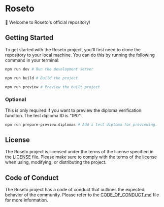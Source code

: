 # Roseto
:wave: Welcome to Roseto's official repository!

## Getting Started
To get started with the Roseto project, you'll first need to clone the repository to your local machine. You can do this by running the following command in your terminal:

```bash
npm run dev # Run the development server
```

```bash
npm run build # Build the project
```

```bash
npm run preview # Preview the built project
```

### Optional

This is only required if you want to preview the diploma verification function. The test diploma ID is "1P0".
```bash
npm run prepare-preview:diplomas # Add a test diploma for previewing.
```

## License
The Roseto project is licensed under the terms of the license specified in the [LICENSE](/LICENSE.md) file. Please make sure to comply with the terms of the license when using, modifying, or distributing the project.

## Code of Conduct
The Roseto project has a code of conduct that outlines the expected behavior of the community. Please refer to the [CODE_OF_CONDUCT.md](/CODE_OF_CONDUCT.md) file for more information.
